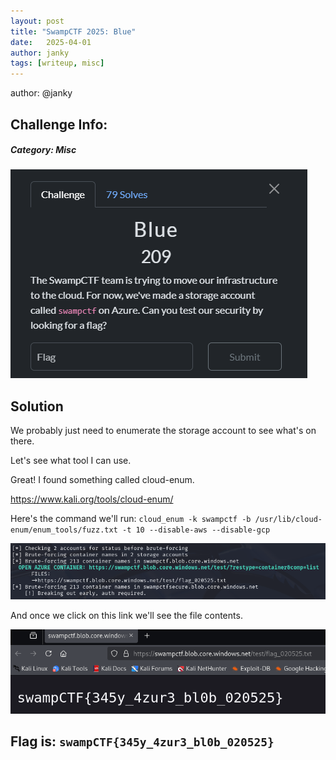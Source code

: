 ```yaml
---
layout: post
title: "SwampCTF 2025: Blue"
date:   2025-04-01
author: janky
tags: [writeup, misc]
---
```



author: @janky
## **Challenge Info:**
##### Category: Misc
![challenge description](../assets/images/swamp2025Blue/challDesc.png)

## Solution
We probably just need to enumerate the storage account to see what's on there. 

Let's see what tool I can use.

Great! I found something called cloud-enum.

https://www.kali.org/tools/cloud-enum/

Here's the command we'll run: 
`cloud_enum -k swampctf -b /usr/lib/cloud-enum/enum_tools/fuzz.txt -t 10 --disable-aws --disable-gcp`

![cloud-enum result](../assets/images/swamp2025Blue/cloudEnumResult.png)

And once we click on this link we'll see the file contents.

![link to flag](../assets/images/swamp2025Blue/linkToFlag.png)

## Flag is: `swampCTF{345y_4zur3_bl0b_020525}`